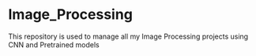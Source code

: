# Image_Processing
This repository is used to manage all my Image Processing projects using CNN and Pretrained models
